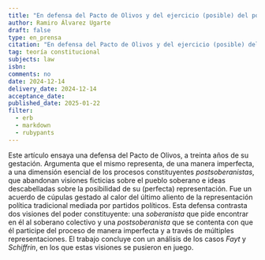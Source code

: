 ```yaml
---
title: "En defensa del Pacto de Olivos y del ejercicio (posible) del poder constituyente"
author: Ramiro Álvarez Ugarte
draft: false
type: en_prensa
citation: "En defensa del Pacto de Olivos y del ejercicio (posible) del poder constituyente, Lecciones y Ensayos, No. 113, xxx-xxx (2024) (en prensa)" 
tag: teoría constitucional
subjects: law
isbn: 
comments: no
date: 2024-12-14
delivery_date: 2024-12-14
acceptance_date: 
published_date: 2025-01-22
filter:
  - erb
  - markdown
  - rubypants
---
```


Este artículo ensaya una defensa del Pacto de Olivos, a treinta años de su gestación. Argumenta que el mismo representa, de una manera imperfecta, a una dimensión esencial de los procesos constituyentes *postsoberanistas*, que abandonan visiones ficticias sobre el pueblo soberano e ideas descabelladas sobre la posibilidad de su (perfecta) representación. Fue un acuerdo de cúpulas gestado al calor del último aliento de la representación política tradicional mediada por partidos políticos. Esta defensa contrasta dos visiones del poder constituyente: una *soberanista* que pide encontrar en él al soberano colectivo y una *postsoberanista* que se contenta con que él participe del proceso de manera imperfecta y a través de múltiples representaciones. El trabajo concluye con un análisis de los casos *Fayt* y *Schiffrin*, en los que estas visiones se pusieron en juego. 

